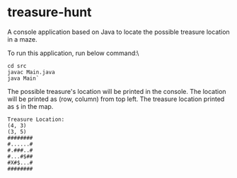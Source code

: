 # treasure-hunt

A console application based on Java to locate the possible treasure location in a maze. 

To run this application, run below command:\
```
cd src
javac Main.java
java Main`
```

The possible treasure's location will be printed in the console.
The location will be printed as (row, column) from top left.
The treasure location printed as `$` in the map.
```
Treasure Location:
(4, 3)
(3, 5)
########
#......#
#.###..#
#...#$##
#X#$...#
########

```
